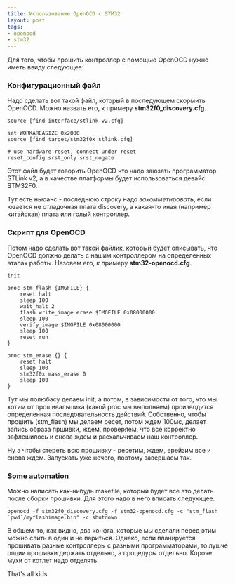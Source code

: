 ```yaml
---
title: Использование OpenOCD с STM32
layout: post
tags:
- openocd
- stm32
---
```

Для того, чтобы прошить контроллер с помощью OpenOCD нужно иметь ввиду следующее:

### Конфигурационный файл

Надо сделать вот такой файл, который в последующем скормить OpenOCD. Можно назвать его, к примеру **stm32f0_discovery.cfg**.

<!-- more -->

```
source [find interface/stlink-v2.cfg]

set WORKAREASIZE 0x2000
source [find target/stm32f0x_stlink.cfg]

# use hardware reset, connect under reset
reset_config srst_only srst_nogate

```

Этот файл будет говорить OpenOCD что надо заюзать программатор STLink v2, а в качестве платформы
будет использоваться девайс STM32F0.

Тут есть ньюанс - последнюю строку надо _закомметировать_, если юзается не отладочная плата discovery,
а какая-то иная (например китайская) плата или голый контроллер.

### Скрипт для OpenOCD

Потом надо сделать вот такой файлик, который будет описывать, что OpenOCD должно делать с нашим контроллером
на определенных этапах работы. Назовем его, к примеру **stm32-openocd.cfg**.

```
init

proc stm_flash {IMGFILE} {
	reset halt
	sleep 100
	wait_halt 2
	flash write_image erase $IMGFILE 0x08000000
	sleep 100 
	verify_image $IMGFILE 0x08000000
	sleep 100
	reset run
}

proc stm_erase {} {
	reset halt
	sleep 100
	stm32f0x mass_erase 0
	sleep 100
}

```

Тут мы полюбасу делаем init, а потом, в зависимости от того, что мы хотим от прошивальшика (какой proc мы выполняем)
производится определенная последовательность действий. Собственно, чтобы прошить (stm_flash) мы делаем ресет, потом ждем 100мс,
делает запись образа пршивки, ждем, проверяем, что все корректно зафлешилось и снова ждем и расхальчиваем наш контроллер.

Ну а чтобы стереть всю прошивку - ресетим, ждем, ерейзим все и снова ждем. Запускать уже нечего, поэтому завершаем так.

### Some automation

Можно написать как-нибудь makefile, который будет все это делать после сборки прошивки. Для этого надо в него вписать следующее:

```
openocd -f stm32f0_discovery.cfg -f stm32-openocd.cfg -c "stm_flash `pwd`/myflashimage.bin" -c shutdown
```

В общем-то, как видно, два конфга, которые мы сделали перед этим можно слить в один и не париться. Однако, если планируется
прошивать разные контроллеры с разными программаторами, то лушче опции прошивки держать отдельно, а процедуры отдельно. Короче
мухи от котлет надо отделять.

That's all kids.

